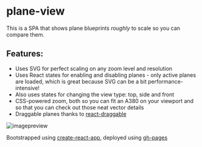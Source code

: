 # plane-view
This is a SPA that shows plane blueprints *roughly* to scale so you can compare them.

## Features:
* Uses SVG for perfect scaling on any zoom level and resolution
* Uses React states for enabling and disabling planes - only active planes are loaded, which is great because SVG can be a bit performance-intensive!
* Also uses states for changing the view type: top, side and front
* CSS-powered zoom, both so you can fit an A380 on your viewport and so that you can check out those neat vector details
* Draggable planes thanks to [react-draggable](https://github.com/mzabriskie/react-draggable)

![imagepreview](http://i.imgur.com/f7Xofca.png)

Bootstrapped using [create-react-app](https://github.com/facebookincubator/create-react-app), deployed using [gh-pages](https://github.com/tschaub/gh-pages)
